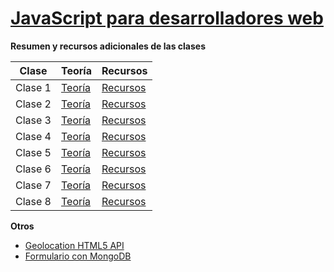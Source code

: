 [JavaScript para desarrolladores web](http://fictizia.com/formacion/curso_javascript)
=================

**Resumen y recursos adicionales de las clases**

Clase | Teoría | Recursos
------------ | ------------- | -------------
Clase 1 | [Teoría](https://github.com/UlisesGascon/curso-js-web-developers-092015/blob/master/Ulises/teoria/clase1.js) | [Recursos](https://github.com/UlisesGascon/curso-js-web-developers-092015/blob/master/Ulises/recursos/clase1.md)
Clase 2 | [Teoría](https://github.com/UlisesGascon/curso-js-web-developers-092015/blob/master/Ulises/teoria/clase2.js) | [Recursos](https://github.com/UlisesGascon/curso-js-web-developers-092015/blob/master/Ulises/recursos/clase2.md)
Clase 3 | [Teoría](https://github.com/UlisesGascon/curso-js-web-developers-092015/blob/master/Ulises/teoria/clase3.js) | [Recursos](https://github.com/UlisesGascon/curso-js-web-developers-092015/blob/master/Ulises/recursos/clase3.md)
Clase 4 | [Teoría](https://github.com/UlisesGascon/curso-js-web-developers-092015/blob/master/Ulises/teoria/clase4.js) | [Recursos](https://github.com/UlisesGascon/curso-js-web-developers-092015/blob/master/Ulises/recursos/clase4.md)
Clase 5 | [Teoría](https://github.com/UlisesGascon/curso-js-web-developers-092015/blob/master/Ulises/teoria/clase5.js) | [Recursos](https://github.com/UlisesGascon/curso-js-web-developers-092015/blob/master/Ulises/recursos/clase5.md)
Clase 6 | [Teoría](https://github.com/UlisesGascon/curso-js-web-developers-092015/blob/master/Ulises/teoria/clase6.js) | [Recursos](https://github.com/UlisesGascon/curso-js-web-developers-092015/blob/master/Ulises/recursos/clase6.md)
Clase 7 | [Teoría](https://github.com/UlisesGascon/curso-js-web-developers-092015/blob/master/Ulises/teoria/clase7.js) | [Recursos](https://github.com/UlisesGascon/curso-js-web-developers-092015/blob/master/Ulises/recursos/clase7.md)
Clase 8 | [Teoría](https://github.com/UlisesGascon/curso-js-web-developers-092015/blob/master/Ulises/teoria/clase8.js) | [Recursos](https://github.com/UlisesGascon/curso-js-web-developers-092015/blob/master/Ulises/recursos/clase8.md)


**Otros**

- [Geolocation HTML5 API](https://github.com/UlisesGascon/curso-js-web-developers-092015/blob/master/Ulises/otros/geolocation)
- [Formulario con MongoDB](https://github.com/UlisesGascon/curso-js-web-developers-092015/tree/master/Ulises/otros/formularioMongoDB)